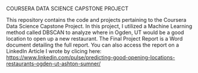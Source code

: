 COURSERA DATA SCIENCE CAPSTONE PROJECT

This repository contains the code and projects pertaining to the Coursera Data Science Capstone Project. In this project, I utilized a Machine Learning method called DBSCAN to analyze where in Ogden, UT would be a good location to open up a new restaurant. The Final Project Report is a Word document detailing the full report. You can also access the report on a LinkedIn Article I wrote by clicing here: https://www.linkedin.com/pulse/predicting-good-opening-locations-restaurants-ogden-ut-ashton-sumner/
